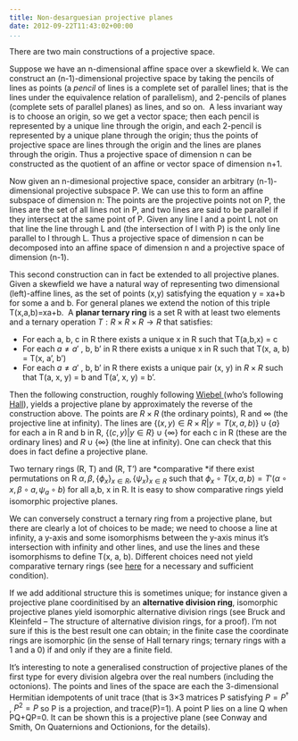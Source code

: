 ```yaml
---
title: Non-desarguesian projective planes
date: 2012-09-22T11:43:02+00:00
...
```



There are two main constructions of a projective space.


<!--more-->


Suppose we have an n-dimensional affine space over a skewfield k. We can construct an (n-1)-dimensional projective space by taking the pencils of lines as points (a *pencil* of lines is a complete set of parallel lines; that is the lines under the equivalence relation of parallelism), and 2-pencils of planes (complete sets of parallel planes) as lines, and so on.  A less invariant way is to choose an origin, so we get a vector space; then each pencil is represented by a unique line through the origin, and each 2-pencil is represented by a unique plane through the origin; thus the points of projective space are lines through the origin and the lines are planes through the origin. Thus a projective space of dimension n can be constructed as the quotient of an affine or vector space of dimension n+1.


Now given an n-dimesional projective space, consider an arbitrary (n-1)-dimensional projective subspace P. We can use this to form an affine subspace of dimension n: The points are the projective points not on P, the lines are the set of all lines not in P, and two lines are said to be parallel if they intersect at the same point of P. Given any line l and a point L not on that line the line through L and (the intersection of l with P) is the only line parallel to l through L. Thus a projective space of dimension n can be decomposed into an affine space of dimension n and a projective space of dimension (n-1).


This second construction can in fact be extended to all projective planes. Given a skewfield we have a natural way of representing two dimensional (left)-affine lines, as the set of points (x,y) satisfying the equation y = xa+b for some a and b. For general planes we extend the notion of this triple T(x,a,b)=xa+b.  A **planar ternary ring** is a set R with at least two elements and a ternary operation  $T: R \times R \times R \to R$  that satisfies:




*  For each a, b, c in R there exists a unique x in R such that T(a,b,x) = c
*  For each  $a \neq a'$ , b, b’ in R there exists a unique x in R such that T(x, a, b) = T(x, a’, b’)
*  For each  $a \neq a'$ , b, b’ in R there exists a unique pair (x, y) in  $R \times R$  such that T(a, x, y) = b and T(a’, x, y) = b’.



Then the following construction, roughly following [Wiebel ](http://www.ams.org/notices/200710/tx071001294p.pdf)(who’s following [Hall](http://www.ams.org/journals/tran/1943-054-02/S0002-9947-1943-0008892-4/S0002-9947-1943-0008892-4.pdf)), yields a projective plane by approximately the reverse of the construction above. The points are  $R \times R$  (the ordinary points), R and  $\infty$  (the projective line at infinity). The lines are  $\{(x,y) \in R \times R | y = T(x, a, b)\} \cup \{a\}$  for each a in R and b in R,  $\{(c,y) | y \in R\} \cup \{\infty\}$  for each c in R (these are the ordinary lines) and  $R \cup \{\infty\}$  (the line at infinity). One can check that this does in fact define a projective plane.


Two ternary rings (R, T) and (R, T’) are *comparative *if there exist permutations on R  $\alpha, \beta, \{\phi_x\}_{x \in R}, \{\psi_x\}_{x \in R}$  such that  $\phi_x \circ T(x, a, b) = T'( \alpha \circ x, \beta \circ a, \psi_a \circ b)$  for all a,b, x in R. It is easy to show comparative rings yield isomorphic projective planes.


We can conversely construct a ternary ring from a projective plane, but there are clearly a lot of choices to be made; we need to choose a line at infinity, a y-axis and some isomorphisms between the y-axis minus it’s intersection with infinity and other lines, and use the lines and these isomorphisms to define T(x, a, b). Different choices need not yield comparative ternary rings (see [here](http://www.springerlink.com/content/4fmhjmhy8eqxenrw/?MUD=MP) for a necessary and sufficient condition).


If we add additional structure this is sometimes unique; for instance given a projective plane coordinitised by an **alternative division ring**, isomorphic projective planes yield isomorphic alternative division rings (see Bruck and Kleinfeld – The structure of alternative division rings, for a proof). I’m not sure if this is the best result one can obtain; in the finite case the coordinate rings are isomorphic (in the sense of Hall ternary rings; ternary rings with a 1 and a 0) if and only if they are a finite field.


It’s interesting to note a generalised construction of projective planes of the first type for every division algebra over the real numbers (including the octonions). The points and lines of the space are each the 3-dimensional Hermitian idempotents of unit trace (that is 3×3 matrices P satisfying  $P = P^\dag$ ,  $P^2=P$  so P is a projection, and trace(P)=1). A point P lies on a line Q when PQ+QP=0. It can be shown this is a projective plane (see Conway and Smith, On Quaternions and Octionions, for the details).




 
